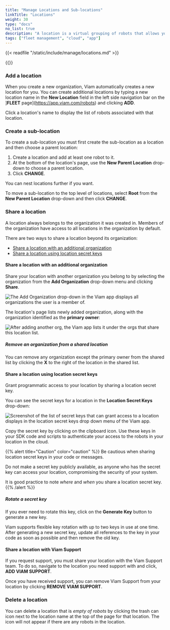 ```yaml
---
title: "Manage Locations and Sub-locations"
linkTitle: "Locations"
weight: 30
type: "docs"
no_list: true
description: "A location is a virtual grouping of robots that allows you to organize robots and manage your fleets."
tags: ["fleet management", "cloud", "app"]
---
```


{{< readfile "/static/include/manage/locations.md" >}}

{{<youtube embed_url="https://www.youtube-nocookie.com/embed/eb7v6dabCGQ">}}

### Add a location

When you create a new organization, Viam automatically creates a new location for you.
You can create additional locations by typing a new location name in the **New Location** field in the left side navigation bar on the ]**FLEET** page](https://app.viam.com/robots) and clicking **ADD**.

Click a location's name to display the list of robots associated with that location.

### Create a sub-location

To create a sub-location you must first create the sub-location as a location and then choose a parent location:

1. Create a location and add at least one robot to it.
2. At the bottom of the location's page, use the **New Parent Location** drop-down to choose a parent location.
3. Click **CHANGE**.

You can nest locations further if you want.

To move a sub-location to the top level of locations, select **Root** from the **New Parent Location** drop-down and then click **CHANGE**.

### Share a location

A location always belongs to the organization it was created in.
Members of the organization have access to all locations in the organization by default.

There are two ways to share a location beyond its organization:

- [Share a location with an additional organization](#share-a-location-with-an-additional-organization)
- [Share a location using location secret keys](#share-a-location-using-location-secret-keys)

#### Share a location with an additional organization

Share your location with another organization you belong to by selecting the organization from the **Add Organization** drop-down menu and clicking **Share**.

![The Add Organization drop-down in the Viam app displays all organizations the user is a member of.](../../img/app-usage/add-org-drop-down.png)

The location's page lists newly added organization, along with the organization identified as the **primary owner**:

![After adding another org, the Viam app lists it under the orgs that share this location list.](../../img/app-usage/after-add-org.png)

##### Remove an organization from a shared location

You can remove any organization except the primary owner from the shared list by clicking the **X** to the right of the location in the shared list.

#### Share a location using location secret keys

Grant programmatic access to your location by sharing a location secret key.

You can see the secret keys for a location in the **Location Secret Keys** drop-down:

![Screenshot of the list of secret keys that can grant access to a location displays in the location secret keys drop down menu of the Viam app.](../../img/app-usage/location-secret-keys-drop-down.png)

Copy the secret key by clicking on the clipboard icon.
Use these keys in your SDK code and scripts to authenticate your access to the robots in your location in the cloud.

{{% alert title="Caution" color="caution" %}}
Be cautious when sharing location secret keys in your code or messages.

Do not make a secret key publicly available, as anyone who has the secret key can access your location, compromising the security of your system.

It is good practice to note *where* and *when* you share a location secret key.
{{% /alert %}}

##### Rotate a secret key

If you ever need to rotate this key, click on the **Generate Key** button to generate a new key.

Viam supports flexible key rotation with up to two keys in use at one time.
After generating a new secret key, update all references to the key in your code as soon as possible and then remove the old key.

#### Share a location with Viam Support

If you request support, you must share your location with the Viam Support team.
To do so, navigate to the location you need support with and click, **ADD VIAM SUPPORT**.

Once you have received support, you can remove Viam Support from your location by clicking **REMOVE VIAM SUPPORT**.

### Delete a location

You can delete a location that is *empty of robots* by clicking the trash can icon next to the location name at the top of the page for that location.
The icon will not appear if there are any robots in the location.
